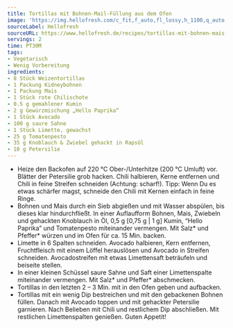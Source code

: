 ```yaml
---
title: Tortillas mit Bohnen-Mail-Füllung aus dem Ofen
image: 'https://img.hellofresh.com/c_fit,f_auto,fl_lossy,h_1100,q_auto,w_2600/hellofresh_s3/image/tortillas-mit-bohnen-mais-fullung-aus-dem-ofen-bfd61534.jpg'
sourceLabel: Hellofresh
sourceURL: https://www.hellofresh.de/recipes/tortillas-mit-bohnen-mais-fullung-aus-dem-ofen-63357ec9634fe03b7706ea31
servings: 2
time: PT30M
tags:
- Vegetarisch
- Wenig Vorbereitung
ingredients:
- 8 Stück Weizentortillas
- 1 Packung Kidneybohnen
- 1 Packung Mais
- 1 Stück rote Chilischote
- 0.5 g gemahlener Kumin
- 2 g Gewürzmischung „Hello Paprika“
- 1 Stück Avocado
- 100 g saure Sahne
- 1 Stück Limette, gewachst
- 25 g Tomatenpesto
- 35 g Knoblauch & Zwiebel gehackt in Rapsöl
- 10 g Petersilie
---
```


- Heize den Backofen auf 220 °C Ober-/Unterhitze (200 °C Umluft) vor.  Blätter der Petersilie grob hacken.  Chili halbieren, Kerne entfernen und Chili in feine Streifen schneiden (Achtung: scharf!).  Tipp: Wenn Du es etwas schärfer magst, schneide den Chili mit Kernen einfach in feine Ringe.
- Bohnen und Mais durch ein Sieb abgießen und mit Wasser abspülen, bis dieses klar hindurchfließt.  In einer Auflaufform Bohnen, Mais, Zwiebeln und gehackten Knoblauch in Öl, 0,5 g [0,75 g | 1 g] Kumin, “Hello Paprika” und Tomatenpesto miteinander vermengen. Mit Salz\* und Pfeffer\* würzen und im Ofen für ca. 15 Min. backen.
- Limette in 6 Spalten schneiden.  Avocado halbieren, Kern entfernen, Fruchtfleisch mit einem Löffel herauslösen und Avocado in Streifen schneiden. Avocadostreifen mit etwas Limettensaft beträufeln und beiseite stellen.
- In einer kleinen Schüssel saure Sahne und Saft einer Limettenspalte miteinander vermengen. Mit Salz\* und Pfeffer\* abschmecken.
- Tortillas in den letzten 2 – 3 Min. mit in den Ofen geben und aufbacken.
- Tortillas mit ein wenig Dip bestreichen und mit den gebackenen Bohnen füllen. Danach mit Avocado toppen und mit gehackter Petersilie garnieren. Nach Belieben mit Chili und restlichem Dip abschließen. Mit restlichen Limettenspalten genießen.  Guten Appetit!
